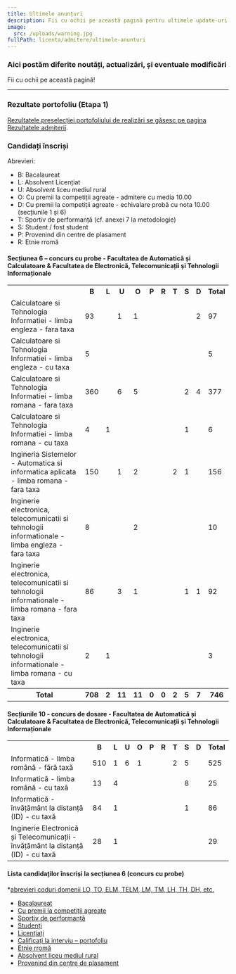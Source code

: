 ```yaml
---
title: Ultimele anunțuri
description: Fii cu ochii pe această pagină pentru ultimele update-uri!
image:
  src: /uploads/warning.jpg
fullPath: licenta/admitere/ultimele-anunturi
---
```

### Aici postăm diferite noutăți, actualizări, și eventuale modificări

Fii cu ochii pe această pagină!

- - -

### Rezultate portofoliu (Etapa 1)

[Rezultatele preselecției portofoliului de realizări se găsesc pe pagina Rezultatele admiterii](/licenta/admitere/rezultate/).



### Candidați înscriși

Abrevieri:
* B: Bacalaureat
* L: Absolvent Licențiat
* U: Absolvent liceu mediul rural
* O: Cu premii la competiții agreate - admitere cu media 10.00
* D: Cu premii la competiții agreate - echivalare probă cu nota 10.00 (secțiunile 1 și 6)
* T: Sportiv de performanță (cf. anexei 7 la metodologie)
* S: Student / fost student
* P: Provenind din centre de plasament
* R: Etnie rromă


#### Secțiunea 6 – concurs cu probe - Facultatea de Automatică și Calculatoare & Facultatea de Electronică, Telecomunicații și Tehnologii Informaționale

<table>
    <tr>
      <th></th>
      <th title="Bacalaureat">B</th>
      <th title="Absolvent Licențiat">L</th>
      <th title="Absolvent liceu mediul rural">U</th>
      <th title="Cu premii la competiții agreate- admitere cu media 10.00">O</th>
      <th title="Provenind din centre de plasament">P</th>
      <th title="Etnie rromă">R</th>
      <th title="Sportiv de performanță (cf. anexei 7 la metodologie)">T</th>
      <th title="Student / fost student">S</th>
      <th title="Cu premii la competiții agreate- echivalare probă cu nota 10.00 (secțiunile 1 și 6)">D</th>
      <th>Total</th>
    </tr>
    <tr>
      <td>
        Calculatoare si Tehnologia Informatiei - limba engleza - fara taxa
      </td>
      <td>93</td>
      <td>&nbsp;</td>
      <td>1</td>
      <td>1</td>
      <td>&nbsp;</td>
      <td>&nbsp;</td>
      <td>&nbsp;</td>
      <td>&nbsp;</td>
      <td>2</td>
      <td>97</td>
    </tr>
    <tr>
      <td>Calculatoare si Tehnologia Informatiei - limba engleza - cu taxa</td>
      <td>5</td>
      <td>&nbsp;</td>
      <td>&nbsp;</td>
      <td>&nbsp;</td>
      <td>&nbsp;</td>
      <td>&nbsp;</td>
      <td>&nbsp;</td>
      <td>&nbsp;</td>
      <td>&nbsp;</td>
      <td>5</td>
    </tr>
    <tr>
      <td>Calculatoare si Tehnologia Informatiei - limba romana - fara taxa</td>
      <td>360</td>
      <td>&nbsp;</td>
      <td>6</td>
      <td>5</td>
      <td>&nbsp;</td>
      <td>&nbsp;</td>
      <td>&nbsp;</td>
      <td>2</td>
      <td>4</td>
      <td>377</td>
    </tr>
    <tr>
      <td>Calculatoare si Tehnologia Informatiei - limba romana - cu taxa</td>
      <td>4</td>
      <td>1</td>
      <td>&nbsp;</td>
      <td>&nbsp;</td>
      <td>&nbsp;</td>
      <td>&nbsp;</td>
      <td>&nbsp;</td>
      <td>1</td>
      <td>&nbsp;</td>
      <td>6</td>
    </tr>
    <tr>
      <td>
        Ingineria Sistemelor - Automatica si informatica aplicata - limba romana
        - fara taxa
      </td>
      <td>150</td>
      <td>&nbsp;</td>
      <td>1</td>
      <td>2</td>
      <td>&nbsp;</td>
      <td>&nbsp;</td>
      <td>2</td>
      <td>1</td>
      <td>&nbsp;</td>
      <td>156</td>
    </tr>
    <tr>
      <td>
        Inginerie electronica, telecomunicatii si tehnologii informationale -
        limba engleza - fara taxa
      </td>
      <td>8</td>
      <td>&nbsp;</td>
      <td>&nbsp;</td>
      <td>2</td>
      <td>&nbsp;</td>
      <td>&nbsp;</td>
      <td>&nbsp;</td>
      <td>&nbsp;</td>
      <td>&nbsp;</td>
      <td>10</td>
    </tr>
    <tr>
      <td>
        Inginerie electronica, telecomunicatii si tehnologii informationale -
        limba romana - fara taxa
      </td>
      <td>86</td>
      <td>&nbsp;</td>
      <td>3</td>
      <td>1</td>
      <td>&nbsp;</td>
      <td>&nbsp;</td>
      <td>&nbsp;</td>
      <td>1</td>
      <td>1</td>
      <td>92</td>
    </tr>
    <tr>
      <td>
        Inginerie electronica, telecomunicatii si tehnologii informationale -
        limba romana - cu taxa
      </td>
      <td>2</td>
      <td>1</td>
      <td>&nbsp;</td>
      <td>&nbsp;</td>
      <td>&nbsp;</td>
      <td>&nbsp;</td>
      <td>&nbsp;</td>
      <td>&nbsp;</td>
      <td>&nbsp;</td>
      <td>3</td>
    </tr>
    <tr>
      <th>Total</th>
      <th>708</th>
      <th>2</th>
      <th>11</th>
      <th>11</th>
      <th>0</th>
      <th>0</th>
      <th>2</th>
      <th>5</th>
      <th>7</th>
      <th>746</th>
    </tr>
</table>

#### Secțiunile 10 - concurs de dosare - Facultatea de Automatică și Calculatoare & Facultatea de Electronică, Telecomunicații și Tehnologii Informaționale

<table>
<tr><th></th><th title="Bacalaureat">B</th><th title="Absolvent Licenţiat">L</th><th title="Absolvent liceu mediul rural">U</th><th title="Cu premii la competiții agreate- admitere cu media 10.00">O</th><th title="Provenind din centre de plasament">P</th><th title="Etnie rromă">R</th><th title="Sportiv de performanță (cf. anexei 7 la metodologie)">T</th><th title="Student / fost student">S</th><th title="Cu premii la competiții agreate- echivalare probă cu nota 10.00 (secţiunile 1 şi 6)">D</th><th>Total</th></tr>
<tr><td>Informatică - limba română - fără taxă</td><td>510</td><td>1</td><td>6</td><td>1</td><td>&nbsp;</td><td>&nbsp;</td><td>2</td><td>5</td><td>&nbsp;</td><td>525</td></tr>
<tr><td>Informatică - limba română - cu taxă</td><td>13</td><td>4</td><td>&nbsp;</td><td>&nbsp;</td><td>&nbsp;</td><td>&nbsp;</td><td>&nbsp;</td><td>8</td><td>&nbsp;</td><td>25</td></tr>
<tr><td>Informatică - învățământ la distanță (ID) - cu taxă</td><td>84</td><td>1</td><td>&nbsp;</td><td>&nbsp;</td><td>&nbsp;</td><td>&nbsp;</td><td>&nbsp;</td><td>1</td><td>&nbsp;</td><td>86</td></tr>
<tr><td>Inginerie Electronică și Telecomunicații - învățământ la distanță (ID) - cu taxă</td><td>28</td><td>1</td><td>&nbsp;</td><td>&nbsp;</td><td>&nbsp;</td><td>&nbsp;</td><td>&nbsp;</td><td>&nbsp;</td><td>&nbsp;</td><td>29</td></tr>
</table>



#### Lista candidaților înscriși la secțiunea 6 (concurs cu probe)
*[abrevieri coduri domenii LO, TO, ELM, TELM, LM, TM, LH, TH, DH, etc.](https://admitere.ac.upt.ro/uploads/coduri-domenii.pdf)

- [Bacalaureat](https://admitere.ac.upt.ro/uploads/verificare-bacalaureat.pdf)
- [Cu premii la competiții agreate](https://admitere.ac.upt.ro/uploads/verificare-olimpici.pdf)
- [Sportiv de performanță](https://admitere.ac.upt.ro/uploads/verificare-sportivi.pdf)
- [Studenți](https://admitere.ac.upt.ro/uploads/verificare-studenti.pdf)
- [Licențiați](https://admitere.ac.upt.ro/uploads/verificare-licentiati.pdf)
- [Calificați la interviu – portofoliu](https://admitere.ac.upt.ro/uploads/verificare-portofoliu.pdf)
- [Etnie rromă](https://admitere.ac.upt.ro/uploads/verificare-rromi.pdf)
- [Absolvent liceu mediul rural](https://admitere.ac.upt.ro/uploads/verificare-rural.pdf)
- [Provenind din centre de plasament](https://admitere.ac.upt.ro/uploads/verificare-plasament.pdf)



